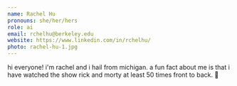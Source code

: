 ```yaml
---
name: Rachel Hu
pronouns: she/her/hers
role: ai
email: rchelhu@berkeley.edu
website: https://www.linkedin.com/in/rchelhu/
photo: rachel-hu-1.jpg
---
```


hi everyone! i'm rachel and i hail from michigan. a fun fact about me is that i have watched the show rick and morty at least 50 times front to back. 🤖
